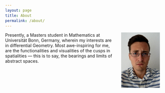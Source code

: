 ```yaml
---
layout: page
title: About
permalink: /about/
---
```


<img src="/img/cropped.jpg" style="float:right;width:25%;padding-left:20px;">
Presently, a Masters student in Mathematics at Universität Bonn, Germany, wherein my interests are in differential Geometry.  Most awe-inspiring for me, are the functionalities and visualities of the cusps in spatialities &mdash; this is to say, the bearings and limits of abstract spaces.
